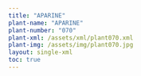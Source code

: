 ```yaml
---
title: "APARINE"
plant-name: "APARINE"
plant-number: "070"
plant-xml: /assets/xml/plant070.xml
plant-img: /assets/img/plant070.jpg
layout: single-xml
toc: true
---
```

